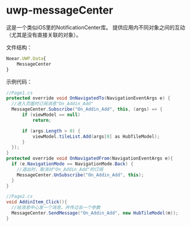 # uwp-messageCenter

这是一个类似iOS里的NotificationCenter库。
提供应用内不同对象之间的互动（尤其是没有直接关联的对象）。

文件结构：
```javascript
Noear.UWP.Data{
    MessageCenter
}
```

示例代码：
```java
//Page1.cs
protected override void OnNavigatedTo(NavigationEventArgs e) {
  //进入页面时订阅消息"On_Addin_Add"
  MessageCenter.Subscribe("On_Addin_Add", this, (args) => { 
      if (viewModel == null)
          return;

      if (args.Length > 0) {
          viewModel.tileList.Add(args[0] as HubTileModel);
      }
  });
}
protected override void OnNavigatedFrom(NavigationEventArgs e){
  if (e.NavigationMode == NavigationMode.Back) {
    //退出时，取消对"On_Addin_Add"的订阅
    MessageCenter.UnSubscribe("On_Addin_Add", this); 
  }
}

//Page2.cs
void AddinItem_Click(){
  //给消息中心发一个消息，并传过去一个参数
  MessageCenter.SendMessage("On_Addin_Add", new HubTileModel(m));
}

```
